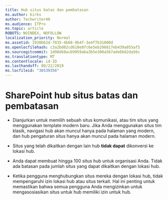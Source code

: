 ```yaml
---
title: Hub situs batas dan pembatasan
ms.author: kirks
author: Techwriter40
ms.audience: ITPro
ms.topic: article
ROBOTS: NOINDEX, NOFOLLOW
localization_priority: Normal
ms.assetid: 1930b62d-7035-4b68-9b4f-3e4f7b31000d
ms.openlocfilehash: c3a2bd02cd610e8fc6e5eb296817eb439a055af5
ms.sourcegitcommit: 1d98db8acb9959aba3b5e308a567ade6b62da56c
ms.translationtype: MT
ms.contentlocale: id-ID
ms.lasthandoff: 08/22/2019
ms.locfileid: "36539356"
---
```

# <a name="sharepoint-hub-site-limits-and-restrictions"></a>SharePoint hub situs batas dan pembatasan

- Dianjurkan untuk memilih sebuah situs komunikasi, atau tim situs yang menggunakan template modern baru. Jika Anda menggunakan situs tim klasik, navigasi hub akan muncul hanya pada halaman yang modern, dan hub pengaturan situs hanya akan muncul pada halaman modern.

- Situs yang telah dikaitkan dengan lain hub **tidak dapat** dikonversi ke lokasi hub. 

- Anda dapat membuat hingga 100 situs hub untuk organisasi Anda. Tidak ada batasan pada jumlah situs yang dapat dikaitkan dengan lokasi hub.

- Ketika pengguna menghubungkan situs mereka dengan lokasi hub, tidak mempengaruhi izin lokasi hub atau situs terkait. Hal ini penting untuk memastikan bahwa semua pengguna Anda mengizinkan untuk mengasosiasikan situs untuk hub memiliki izin untuk hub.



